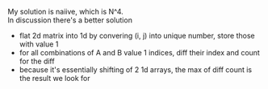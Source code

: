 My solution is naiive, which is N^4.\
In discussion there's a better solution
* flat 2d matrix into 1d by convering (i, j) into unique number, store those with value 1
* for all combinations of A and B value 1 indices, diff their index and count for the diff
* because it's essentially shifting of 2 1d arrays, the max of diff count is the result we look for

